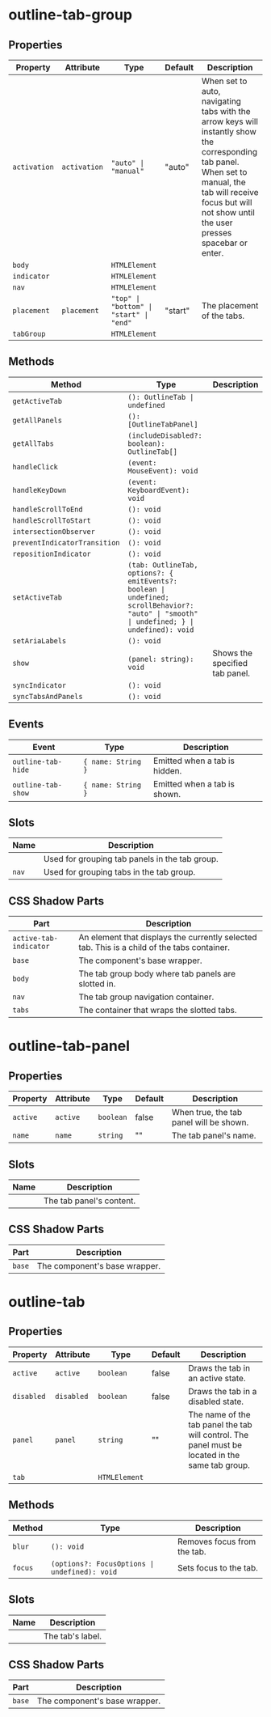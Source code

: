# outline-tab-group

## Properties

| Property     | Attribute    | Type                                    | Default | Description                                      |
|--------------|--------------|-----------------------------------------|---------|--------------------------------------------------|
| `activation` | `activation` | `"auto" \| "manual"`                    | "auto"  | When set to auto, navigating tabs with the arrow keys will instantly show the corresponding tab panel. When set to<br />manual, the tab will receive focus but will not show until the user presses spacebar or enter. |
| `body`       |              | `HTMLElement`                           |         |                                                  |
| `indicator`  |              | `HTMLElement`                           |         |                                                  |
| `nav`        |              | `HTMLElement`                           |         |                                                  |
| `placement`  | `placement`  | `"top" \| "bottom" \| "start" \| "end"` | "start" | The placement of the tabs.                       |
| `tabGroup`   |              | `HTMLElement`                           |         |                                                  |

## Methods

| Method                       | Type                                             | Description                    |
|------------------------------|--------------------------------------------------|--------------------------------|
| `getActiveTab`               | `(): OutlineTab \| undefined`                    |                                |
| `getAllPanels`               | `(): [OutlineTabPanel]`                          |                                |
| `getAllTabs`                 | `(includeDisabled?: boolean): OutlineTab[]`      |                                |
| `handleClick`                | `(event: MouseEvent): void`                      |                                |
| `handleKeyDown`              | `(event: KeyboardEvent): void`                   |                                |
| `handleScrollToEnd`          | `(): void`                                       |                                |
| `handleScrollToStart`        | `(): void`                                       |                                |
| `intersectionObserver`       | `(): void`                                       |                                |
| `preventIndicatorTransition` | `(): void`                                       |                                |
| `repositionIndicator`        | `(): void`                                       |                                |
| `setActiveTab`               | `(tab: OutlineTab, options?: { emitEvents?: boolean \| undefined; scrollBehavior?: "auto" \| "smooth" \| undefined; } \| undefined): void` |                                |
| `setAriaLabels`              | `(): void`                                       |                                |
| `show`                       | `(panel: string): void`                          | Shows the specified tab panel. |
| `syncIndicator`              | `(): void`                                       |                                |
| `syncTabsAndPanels`          | `(): void`                                       |                                |

## Events

| Event              | Type               | Description                   |
|--------------------|--------------------|-------------------------------|
| `outline-tab-hide` | `{ name: String }` | Emitted when a tab is hidden. |
| `outline-tab-show` | `{ name: String }` | Emitted when a tab is shown.  |

## Slots

| Name  | Description                                    |
|-------|------------------------------------------------|
|       | Used for grouping tab panels in the tab group. |
| `nav` | Used for grouping tabs in the tab group.       |

## CSS Shadow Parts

| Part                   | Description                                      |
|------------------------|--------------------------------------------------|
| `active-tab-indicator` | An element that displays the currently selected tab. This is a child of the tabs container. |
| `base`                 | The component's base wrapper.                    |
| `body`                 | The tab group body where tab panels are slotted in. |
| `nav`                  | The tab group navigation container.              |
| `tabs`                 | The container that wraps the slotted tabs.       |


# outline-tab-panel

## Properties

| Property | Attribute | Type      | Default | Description                             |
|----------|-----------|-----------|---------|-----------------------------------------|
| `active` | `active`  | `boolean` | false   | When true, the tab panel will be shown. |
| `name`   | `name`    | `string`  | ""      | The tab panel's name.                   |

## Slots

| Name | Description              |
|------|--------------------------|
|      | The tab panel's content. |

## CSS Shadow Parts

| Part   | Description                   |
|--------|-------------------------------|
| `base` | The component's base wrapper. |


# outline-tab

## Properties

| Property   | Attribute  | Type          | Default | Description                                      |
|------------|------------|---------------|---------|--------------------------------------------------|
| `active`   | `active`   | `boolean`     | false   | Draws the tab in an active state.                |
| `disabled` | `disabled` | `boolean`     | false   | Draws the tab in a disabled state.               |
| `panel`    | `panel`    | `string`      | ""      | The name of the tab panel the tab will control. The panel must be located in the same tab group. |
| `tab`      |            | `HTMLElement` |         |                                                  |

## Methods

| Method  | Type                                          | Description                 |
|---------|-----------------------------------------------|-----------------------------|
| `blur`  | `(): void`                                    | Removes focus from the tab. |
| `focus` | `(options?: FocusOptions \| undefined): void` | Sets focus to the tab.      |

## Slots

| Name | Description      |
|------|------------------|
|      | The tab's label. |

## CSS Shadow Parts

| Part   | Description                   |
|--------|-------------------------------|
| `base` | The component's base wrapper. |
